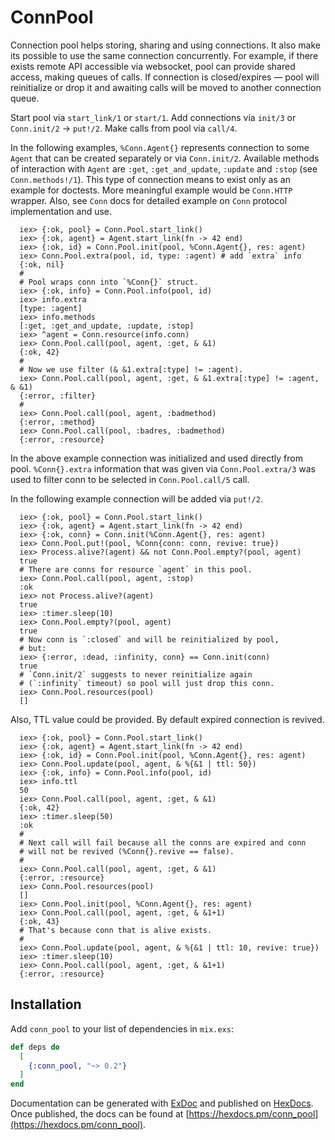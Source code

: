 # ConnPool

  Connection pool helps storing, sharing and using connections. It also make its
  possible to use the same connection concurrently. For example, if there exists
  remote API accessible via websocket, pool can provide shared access, making
  queues of calls. If connection is closed/expires — pool will reinitialize or
  drop it and awaiting calls will be moved to another connection queue.

  Start pool via `start_link/1` or `start/1`. Add connections via `init/3` or
  `Conn.init/2` → `put!/2`. Make calls from pool via `call/4`.

  In the following examples, `%Conn.Agent{}` represents connection to some
  `Agent` that can be created separately or via `Conn.init/2`. Available methods
  of interaction with `Agent` are `:get`, `:get_and_update`, `:update` and
  `:stop` (see `Conn.methods!/1`). This type of connection means to exist only
  as an example for doctests. More meaningful example would be `Conn.HTTP`
  wrapper. Also, see `Conn` docs for detailed example on `Conn` protocol
  implementation and use.

      iex> {:ok, pool} = Conn.Pool.start_link()
      iex> {:ok, agent} = Agent.start_link(fn -> 42 end)
      iex> {:ok, id} = Conn.Pool.init(pool, %Conn.Agent{}, res: agent)
      iex> Conn.Pool.extra(pool, id, type: :agent) # add `extra` info
      {:ok, nil}
      #
      # Pool wraps conn into `%Conn{}` struct.
      iex> {:ok, info} = Conn.Pool.info(pool, id)
      iex> info.extra
      [type: :agent]
      iex> info.methods
      [:get, :get_and_update, :update, :stop]
      iex> ^agent = Conn.resource(info.conn)
      iex> Conn.Pool.call(pool, agent, :get, & &1)
      {:ok, 42}
      #
      # Now we use filter (& &1.extra[:type] != :agent).
      iex> Conn.Pool.call(pool, agent, :get, & &1.extra[:type] != :agent, & &1)
      {:error, :filter}
      #
      iex> Conn.Pool.call(pool, agent, :badmethod)
      {:error, :method}
      iex> Conn.Pool.call(pool, :badres, :badmethod)
      {:error, :resource}

  In the above example connection was initialized and used directly from pool.
  `%Conn{}.extra` information that was given via `Conn.Pool.extra/3` was used to
  filter conn to be selected in `Conn.Pool.call/5` call.

  In the following example connection will be added via `put!/2`.

      iex> {:ok, pool} = Conn.Pool.start_link()
      iex> {:ok, agent} = Agent.start_link(fn -> 42 end)
      iex> {:ok, conn} = Conn.init(%Conn.Agent{}, res: agent)
      iex> Conn.Pool.put!(pool, %Conn{conn: conn, revive: true})
      iex> Process.alive?(agent) && not Conn.Pool.empty?(pool, agent)
      true
      # There are conns for resource `agent` in this pool.
      iex> Conn.Pool.call(pool, agent, :stop)
      :ok
      iex> not Process.alive?(agent)
      true
      iex> :timer.sleep(10)
      iex> Conn.Pool.empty?(pool, agent)
      true
      # Now conn is `:closed` and will be reinitialized by pool,
      # but:
      iex> {:error, :dead, :infinity, conn} == Conn.init(conn)
      true
      # `Conn.init/2` suggests to never reinitialize again
      # (`:infinity` timeout) so pool will just drop this conn.
      iex> Conn.Pool.resources(pool)
      []

  Also, TTL value could be provided. By default expired connection is revived.

      iex> {:ok, pool} = Conn.Pool.start_link()
      iex> {:ok, agent} = Agent.start_link(fn -> 42 end)
      iex> {:ok, id} = Conn.Pool.init(pool, %Conn.Agent{}, res: agent)
      iex> Conn.Pool.update(pool, agent, & %{&1 | ttl: 50})
      iex> {:ok, info} = Conn.Pool.info(pool, id)
      iex> info.ttl
      50
      iex> Conn.Pool.call(pool, agent, :get, & &1)
      {:ok, 42}
      iex> :timer.sleep(50)
      :ok
      #
      # Next call will fail because all the conns are expired and conn
      # will not be revived (%Conn{}.revive == false).
      #
      iex> Conn.Pool.call(pool, agent, :get, & &1)
      {:error, :resource}
      iex> Conn.Pool.resources(pool)
      []
      iex> Conn.Pool.init(pool, %Conn.Agent{}, res: agent)
      iex> Conn.Pool.call(pool, agent, :get, & &1+1)
      {:ok, 43}
      # That's because conn that is alive exists.
      #
      iex> Conn.Pool.update(pool, agent, & %{&1 | ttl: 10, revive: true})
      iex> :timer.sleep(10)
      iex> Conn.Pool.call(pool, agent, :get, & &1+1)
      {:error, :resource}

## Installation

Add `conn_pool` to your list of dependencies in `mix.exs`:

```elixir
def deps do
  [
    {:conn_pool, "~> 0.2"}
  ]
end
```

Documentation can be generated with [ExDoc](https://github.com/elixir-lang/ex_doc)
and published on [HexDocs](https://hexdocs.pm). Once published, the docs can
be found at [https://hexdocs.pm/conn_pool](https://hexdocs.pm/conn_pool).

